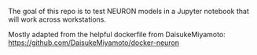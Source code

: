 The goal of this repo is to test NEURON models in a Jupyter notebook that will work across workstations.

Mostly adapted from the helpful dockerfile from DaisukeMiyamoto: https://github.com/DaisukeMiyamoto/docker-neuron
